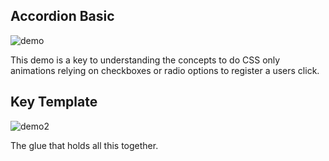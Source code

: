 
## Accordion Basic

![demo](http://i.imgur.com/fp6KIwK.gif)


This demo is a key to understanding the concepts to do CSS only animations relying on checkboxes or radio options to register a users click. 

## Key Template

![demo2](http://imgur.com/dPgtIuc.gif)

The glue that holds all this together. 
